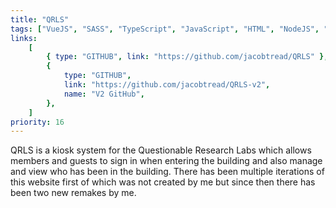 ```yaml
---
title: "QRLS"
tags: ["VueJS", "SASS", "TypeScript", "JavaScript", "HTML", "NodeJS", "Docker"]
links:
    [
        { type: "GITHUB", link: "https://github.com/jacobtread/QRLS" },
        {
            type: "GITHUB",
            link: "https://github.com/jacobtread/QRLS-v2",
            name: "V2 GitHub",
        },
    ]
priority: 16
---
```


QRLS is a kiosk system for the Questionable Research Labs which allows members and guests to sign in when entering the building and also manage and view who has been in the building. There has been multiple iterations of this website first of which was not created by me but since then there has been two new remakes by me.

